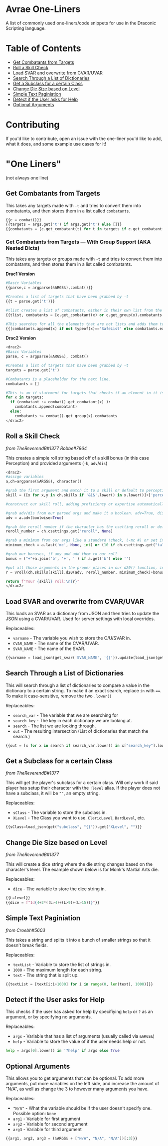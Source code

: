 Avrae One-Liners
================

A list of commonly used one-liners/code snippets for use in the Draconic Scripting language.

Table of Contents
=================
* [Get Combatants from Targets](#get-combatants-from-targets)
* [Roll a Skill Check](#roll-a-skill-check)
* [Load SVAR and overwrite from CVAR/UVAR](#load-svar-and-overwrite-from-cvaruvar)
* [Search Through a List of Dictionaries](#search-through-a-list-of-dictionaries)
* [Get a Subclass for a certain Class](#get-a-subclass-for-a-certain-class)
* [Change Die Size based on Level](#change-die-size-based-on-level)
* [Simple Text Paginiation](#simple-text-paginiation)
* [Detect if the User asks for Help](#detect-if-the-user-asks-for-help)
* [Optional Arguments](#optional-arguments)

Contributing
===========

If you'd like to contribute, open an issue with the one-liner you'd like to add, what it does, and some example use cases for it!

"One Liners"
==========
(not always one line)

Get Combatants from Targets
---------------------------

This takes any targets made with `-t` and tries to convert them into combatants, and then stores them in a list called `combatants`.

```py
{{c = combat()}}
{{targets = args.get('t') if args.get('t') else []}}
{{combatants = [c.get_combatant(t) for t in targets if c.get_combatant(t)] if c else []}}
```

### Get Combatants from Targets — With Group Support (AKA Nested Dicts)

This takes any targets or groups made with `-t` and tries to convert them into combatants, and then stores them in a list called combatants.

**Drac1 Version**
```py
#Basic Variables
{{parse,c = argparse(&ARGS&),combat()}} 

#Creates a list of targets that have been grabbed by -t
{{t = parse.get('t')}}

#tlist creates a list of combatants, either in their own list from the group, or by themselves. Combatants is a placeholder for the next line.
{{tlist, combatants = [c.get_combatant(x) or c.get_group(x).combatants for x in t],[]}}

#This searches for all the elements that are not lists and adds them to combatants, then joins the combatant-group list to the combatants list, allowing for everything to be in one list for further parsing.
{{[combatants.append(x) if not typeof(x)=='SafeList' else combatants.extend(x) for x in tlist]}}
```

**Drac2 Version**
```py
<drac2>
#Basic Variables
parse, c = argparse(&ARGS&), combat()

#Creates a list of targets that have been grabbed by -t
targets = parse.get('t')

#Combatants is a placeholder for the next line.
combatants = []

#This is an if statement for targets that checks if an element in it is a combatant, and appends them to the combatants list, else it gets the list of combatants from the group and joins it to the combatants list, allowing for everything to be in one list for further parsing.
for x in targets:
  if (combatant := combat().get_combatant(x) ):
    combatants.append(combatant)
  else:
    combatants += combat().get_group(x).combatants
</drac2>
```


Roll a Skill Check
------------------------------

*from TheReverendB#1377 Robbe#7964*

This creates a simple roll string based off of a skill bonus (in this case Perception) and provided arguments (`-b`, `adv`/`dis`)

```py
<drac2>
#assign variables
a,ch=argparse(&ARGS&), character()

#grab the first argument and match it to a skill or default to perception
skill = ([x for x,y in ch.skills if '&1&'.lower() in x.lower()]+['perception'])[0]

#construct our skill roll, adding proficiency or expertise automatically via .d20(), rerolling 1s for Halfling Luck, applying Reliable Talent if proficient or expertise found in skill along with parsing for advantage/disadvantage and bonuses from our args.

#grab adv/dis from our parsed args and make it a boolean. adv=True, dis=False, neither is None.
adv = a.adv(boolwise=True)

#grab the reroll number if the character has the csetting reroll or default to None
reroll_number = ch.csettings.get("reroll", None)

#grab a minimum from our args like a standard !check, (-mc #) or set it to 10 if the character has the csetting 'talent' set to True and has proficiency or expertise in the chosen skill.
minimum_check = a.last('mc', None, int) or (10 if ch.csettings.get("talent", False) and ch.skills[skill].prof else None)

#grab our bonuses, if any and add them to our roll
bonus = ("+"+a.join('b', '+', '') if a.get('b') else '')

#put all those arguments in the proper places in our d20() function, inside a vroll().
r = vroll(ch.skills[skill].d20(adv, reroll_number, minimum_check)+bonus)

return f"Your {skill} roll:\n{r}"
</drac2>
```

Load SVAR and overwrite from CVAR/UVAR
---------------------

This loads an SVAR as a dictionary from JSON and then tries to update the JSON using a CVAR/UVAR. Used for server settings with local overrides.

Replaceables: 
* `varname` - The variable you wish to store the C/U/SVAR in.
* `CVAR_NAME` - The name of the CVAR/UVAR.
* `SVAR_NAME` - The name of the SVAR.
```py
{{varname = load_json(get_svar('SVAR_NAME', '{}')).update(load_json(get('CVAR_NAME', '{}')))}}
```

Search Through a List of Dictionaries
-------------------------------------

This will search through a list of dictionaries to compare a value in the dictionary to a certain string.
To make it an exact search, replace `in` with `==`. To make it case-sensitive, remove the two `.lower()`

Replaceables:
* `search_var` - The variable that we are searching for
* `search_key` - The key in each dictionary we are looking at.
* `search` - The list we are looking through.
* `out` - The resulting intersection (List of dictionaries that match the search.)

```py
{{out = [x for x in search if search_var.lower() in x["search_key"].lower()]}}
```

Get a Subclass for a certain Class
----------------------------------

*from TheReverendB#1377*

This will get the player's subclass for a certain class. Will only work if said player has setup their character with the `!level` alias. If the player does not have a subclass, it will be `""`, an empty string.

Replaceables:
* `sClass` - The variable to store the subclass in.
* `XLevel` - The Class you want to use. `ClericLevel`, `BardLevel`, etc.
```py
{{sClass=load_json(get("subclass", "{}")).get("XLevel", "")}}
```

Change Die Size based on Level
------------------------------

*from TheReverendB#1377*

This will create a dice string where the die string changes based on the character's level. The example shown below is for Monk's Martial Arts die.

Replaceables:
* `dice` - The variable to store the dice string in.

```py
{{L=level}}
{{dice = f"1d{4+2*((L>4)+(L>9)+(L>15))}"}}
```

Simple Text Paginiation
-----------------------

*from Croebh#5603*

This takes a string and splits it into a bunch of smaller strings so that it doesn't break fields.

Replaceables:
* `textList` - Variable to store the list of strings in.
* `1000` - The maximum length for each string.
* `text` - The string that is split up.
```py
{{textList = [text[i:i+1000] for i in range(0, len(text), 1000)]}}
```

Detect if the User asks for Help
--------------------------------

This checks if the user has asked for help by specifiying `help` or `?` as an argument, or by specifying no arguments.

Replaceables:
* `args` - Variable that has a list of arguments (usually called via `&ARGS&`)
* `help` - Variable to store the value of if the user needs help or not.

```py
help = args[0].lower() in '?help' if args else True
```

Optional Arguments
------------------

This allows you to get arguments that can be optional. To add more arguments, put more variables on the left side, and increase the amount of "N/A", as well as change the 3 to however many arguments you have.

Replaceables:
* `"N/A"` - What the variable should be if the user doesn't specify one. Possible option: `None`
* `arg1` - Variable for first argument
* `arg2` - Variable for second argument
* `arg3` - Variable for third argument

```py
{{arg1, arg2, arg3 = (&ARGS& + ["N/A", "N/A", "N/A"])[:3]}}
```
